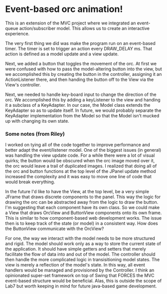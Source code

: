 # Event-based orc animation!

This is an extension of the MVC project where we integrated an event-queue action/subscriber model. This allows us to create an interactive experience.

The very first thing we did was make the program run on an event-based timer. The timer is set to trigger an action every DRAW_DELAY ms. That action is defined as a model update and a view update. 

Next, we added a button that toggles the movement of the orc. At first we were confused with how to pass the model-altering button into the view, but we accomplished this by creating the button in the controller, assigning it an ActionListener there, and then handing the button off to the View via the View's controller.

Next, we needed to handle key-board input to change the direction of the orc. We accomplished this by adding a keyListener to the view and handing it a subclass of a KeyAdapter. In our case, the Model class extends the KeyAdapter so as to update itself. In future, we would probably separate the KeyAdapter implementation from the Model so that the Model isn't mucked up with changing its own state.

### Some notes (from Riley)

I worked on tying all of the code together to improve performance and better adapt the event/listener model. One of the biggest issues (in general) was handling the view update code. For a while there were a lot of visual quirks; the button would be obscured when the orc image moved over it, the orc would leave a trail of duplicated images. I realized that doing all of the orc and button functions at the top level of the JPanel update method increased the complexity and it was easy to move one line of code that would break everything.

In the future I'd like to have the View, at the top level, be a very simple JFrame that draws discrete components to the panel. This way the logic for drawing the orc can be abstracted away from the logic to draw the button. I'm suggesting that each component have its own class. So we could make a View that draws OrcView and ButtonView components onto its own frame. This is similar to how component-based web development works. The issue then is to keep track of the state (or model) in a consistent way. How does the ButtonView communicate with the OrcView?

For one, the way we interact with the model needs to be more structured and rigid. The model should work only as a way to store the current state of the application. It should have simple getters and setters that merely facilitate the flow of data into and out of the model. The controller should then handle the more complicated logic in transisitioning model states. The view is merely a reflection of the model's state. In this way, all event handlers would be managed and provisioned by the Controller. I think an opinionated super-set framework on top of Swing that FORCES the MVC event-based structure would be beneficial. Alas, this is outside the scope of Lab7 but worth keeping in mind for future java-based game development.